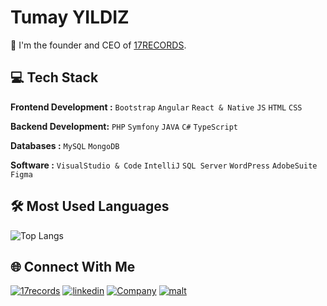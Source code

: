 # Tumay YILDIZ

💼 I'm the founder and CEO of [17RECORDS](https://17records.fr).

## 💻 Tech Stack

**Frontend Development :** `Bootstrap` `Angular` `React & Native` `JS` `HTML` `CSS`

**Backend Development:** `PHP` `Symfony` `JAVA` `C#` `TypeScript`

**Databases :** `MySQL` `MongoDB`

**Software :** `VisualStudio & Code` `IntelliJ` `SQL Server` `WordPress` `AdobeSuite` `Figma`

## 🛠️ Most Used Languages

![Top Langs](https://github-readme-stats.vercel.app/api/top-langs/?username=YILDIZ17&layout=compact)

## 🌐 Connect With Me

[![17records](https://img.shields.io/badge/17records-8B2525?style=for-the-badge&logo=17records&logoColor=white)](https://17records.fr)
[![linkedin](https://img.shields.io/badge/linkedin-0A66C2?style=for-the-badge&logo=linkedin&logoColor=white)](https://www.linkedin.com/in/tumayildiz/)
[![Company](https://img.shields.io/badge/linkedin-FFFFFF?style=for-the-badge&logo=linkedin&logoColor=black)](https://www.linkedin.com/company/17records/)
[![malt](https://img.shields.io/badge/malt-FC5757?style=for-the-badge&logo=malt&logoColor=white)](https://www.malt.fr/profile/tumayyildiz)
